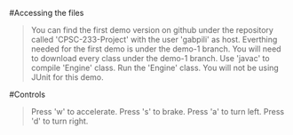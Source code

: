 
#Accessing the files
  > You can find the first demo version on github under the repository called 'CPSC-233-Project' with the user 'gabpili' as host.
  > Everthing needed for the first demo is under the demo-1 branch.
  > You will need to download every class under the demo-1 branch.
  > Use 'javac' to compile 'Engine' class.
  > Run the 'Engine' class.
  You will not be using JUnit for this demo. 

#Controls     
  > Press 'w' to accelerate.
  > Press 's' to brake.
  > Press 'a' to turn left.
  > Press 'd' to turn right.
  
